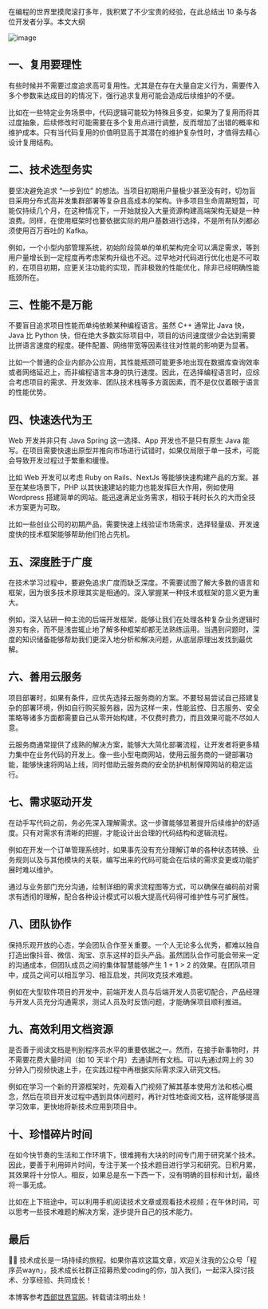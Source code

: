 
在编程的世界里摸爬滚打多年，我积累了不少宝贵的经验，在此总结出 10 条与各位开发者分享。本文大纲


![image](https://img2024.cnblogs.com/blog/3151081/202411/3151081-20241128113610738-2115409052.jpg)


## 一、复用要理性


有些时候并不需要过度追求高可复用性。尤其是在存在大量自定义行为，需要传入多个参数来达成目的的情况下，强行追求复用可能会造成后续维护的不便。


比如在一些特定业务场景中，代码逻辑可能较为特殊且多变，如果为了复用而将其过度抽象，后续修改时可能需要在多个复用点进行调整，反而增加了出错的概率和维护成本。只有当代码复用的价值明显高于其潜在的维护复杂性时，才值得去精心设计复用结构。


## 二、技术选型务实


要坚决避免追求 “一步到位” 的想法。当项目初期用户量极少甚至没有时，切勿盲目采用分布式高并发集群部署等复杂且高成本的架构。许多项目生命周期短暂，可能仅持续几个月，在这种情况下，一开始就投入大量资源构建高端架构无疑是一种浪费。同样，在使用框架时也要依据实际的用户基数进行选择，不是所有队列都必须使用百万吞吐的 Kafka。


例如，一个小型内部管理系统，初始阶段简单的单机架构完全可以满足需求，等到用户量增长到一定程度再考虑架构升级也不迟。过早地对代码进行优化也是不可取的，在项目初期，应更关注功能的实现，而非极致的性能优化，除非已经明确性能瓶颈所在。


## 三、性能不是万能


不要盲目追求项目性能而单纯依赖某种编程语言。虽然 C\+\+ 通常比 Java 快，Java 比 Python 快，但在绝大多数实际项目中，项目的访问速度很少会达到需要比拼语言速度的程度。硬件配置、网络带宽等因素往往对性能的影响更为显著。


比如一个普通的企业内部办公应用，其性能瓶颈可能更多地出现在数据库查询效率或者网络延迟上，而非编程语言本身的执行速度。因此，在选择编程语言时，应综合考虑项目的需求、开发效率、团队技术栈等多方面因素，而不是仅仅着眼于语言的性能优势。


## 四、快速迭代为王


Web 开发并非只有 Java Spring 这一选择、App 开发也不是只有原生 Java 能写。在项目需要快速出原型并推向市场进行试错时，如果仅局限于单一技术，可能会导致开发过程过于繁重和缓慢。


比如 Web 开发可以考虑 Ruby on Rails、NextJs 等能够快速构建产品的方案。甚至在某些场景下，PHP 以其快速建站的能力也能发挥巨大作用，例如使用 Wordpress 搭建简单的网站。能迅速满足业务需求，相较于耗时长久的大而全技术方案更为可取。


比如一些创业公司的初期产品，需要快速上线验证市场需求，选择轻量级、开发速度快的技术框架能够帮助他们抢占先机。


## 五、深度胜于广度


在技术学习过程中，要避免追求广度而缺乏深度。不需要试图了解大多数的语言和框架，因为很多技术原理其实是相通的。深入掌握某一种技术或框架的意义更为重大。


例如，深入钻研一种主流的后端开发框架，能够让我们在处理各种复杂业务逻辑时游刃有余，而不是浅尝辄止地了解多种框架却都无法熟练运用。当遇到问题时，深度的知识储备能够帮助我们更深入地分析和解决问题，从底层原理出发找到最优解。


## 六、善用云服务


项目部署时，如果有条件，应优先选择云服务商的方案。不要轻易尝试自己搭建复杂的部署环境，例如自行购买服务器，因为这样一来，性能监控、日志服务、安全策略等诸多方面都需要自己从零开始构建，不仅费时费力，而且效果可能不尽如人意。


云服务商通常提供了成熟的解决方案，能够大大简化部署流程，让开发者将更多精力集中在业务代码的开发上。像一些小型电商网站，使用云服务商的一键部署功能，能够快速将网站上线，同时借助云服务商的安全防护机制保障网站的稳定运行。


## 七、需求驱动开发


在动手写代码之前，务必先深入理解需求。这一步骤能够显著提升后续维护的舒适度。只有对需求有清晰的把握，才能设计出合理的代码结构和逻辑流程。


例如在开发一个订单管理系统时，如果事先没有充分理解订单的各种状态转换、业务规则以及与其他模块的关联，编写出来的代码可能会在后续的需求变更或功能扩展时难以维护。


通过与业务部门充分沟通，绘制详细的需求流程图等方式，可以确保在编码前对需求有透彻的理解，配合各种设计模式可以极大提高代码得可维护性与可扩展性。


## 八、团队协作


保持乐观开放的心态，学会团队合作至关重要。一个人无论多么优秀，都难以独自打造出像抖音、微信、淘宝、京东这样的巨头产品。虽然团队合作可能会带来一定的沟通成本，但团队成员之间的集体智慧能够产生 1 \+ 1 \> 2 的效果。在团队项目中，成员之间可以相互学习、相互启发，共同攻克技术难题。


例如在大型软件项目的开发中，前端开发人员与后端开发人员密切配合，产品经理与开发人员充分沟通需求，测试人员及时反馈问题，才能确保项目顺利推进。


## 九、高效利用文档资源


是否善于阅读文档是判别程序员水平的重要依据之一。然而，在接手新事物时，并不需要花费大量时间（如 10 天半个月）去通读所有文档。可以先通过网上的 30 分钟入门视频快速上手，在实践过程中再根据实际需求深入研究文档。


例如在学习一个新的开源框架时，先观看入门视频了解其基本使用方法和核心概念，然后在项目开发过程中遇到具体问题时，再针对性地查阅文档，这样能够提高学习效率，更快地将新技术应用到项目中。


## 十、珍惜碎片时间


在如今快节奏的生活和工作环境下，很难拥有大块的时间专门用于研究某个技术。因此，要善于利用碎片时间，专注于某一个技术题目进行学习和研究。日积月累，其效果将十分惊人。相反，如果总是东一下西一下，没有明确的目标和计划，最终将一事无成。


比如在上下班途中，可以利用手机阅读技术文章或观看技术视频；在午休时间，可以思考一些技术难题的解决方案，逐步提升自己的技术能力。


## 最后


👨‍💻 技术成长是一场持续的旅程。如果你喜欢这篇文章，欢迎关注我的公众号「程序员wayn」，技术成长社群正招募热爱coding的你，加入我们，一起深入探讨技术、分享经验、共同成长！


 本博客参考[西部世界官网](https://www.xbsj9.com)。转载请注明出处！
